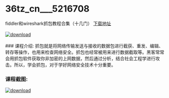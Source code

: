 # 36tz_cn___5216708
fiddler和wireshark抓包教程合集（十几门）
[下载地址](http://www.36tz.cn/article/5216708 "下载地址")
<br/></br>[![download](http://36tz.cn/muke_img/2020_12_2-10-300x185.png "下载地址")](http://www.36tz.cn/article/5216708 "下载地址")
<br/></br>### 课程介绍:
抓包就是将网络传输发送与接收的数据包进行截获、重发、编辑、转存等操作，也用来检查网络安全。抓包也经常被用来进行数据截取等。黑客常常会用抓包软件获取你非加密的上网数据，然后通过分析，结合社会工程学进行攻击。所以，学会抓包，对于学好网络安全技术十分重要。

### 课程截图:
[![download](http://36tz.cn/muke_img/2020_12_1-11.png "下载地址")](http://www.36tz.cn/article/5216708 "下载地址")
